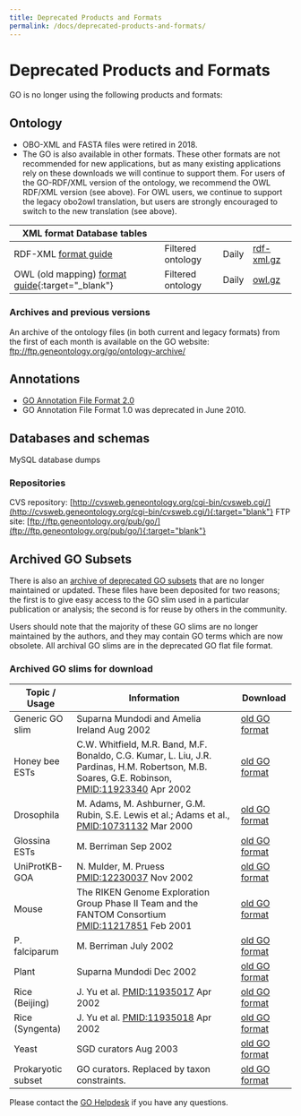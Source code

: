 ```yaml
---
title: Deprecated Products and Formats
permalink: /docs/deprecated-products-and-formats/
---
```


# Deprecated Products and Formats

GO is no longer using the following products and formats: 

## Ontology
+ OBO-XML and FASTA files were retired in 2018.  
+ The GO is also available in other formats. These other formats are not recommended for new applications, but as many existing applications rely on these downloads we will continue to support them. For users of the GO-RDF/XML version of the ontology, we recommend the OWL RDF/XML version (see above). For OWL users, we continue to support the legacy obo2owl translation, but users are strongly encouraged to switch to the new translation (see above).

|**XML format** Database tables ||||
|----------------|---|---|---|
|RDF-XML [format guide](go-rdfxml-file-format.md) |	Filtered ontology |	Daily |	[rdf-xml.gz](http://archive.geneontology.org/latest-termdb/go_daily-termdb.rdf-xml.gz)|
|OWL (old mapping) [format guide](http://www.bioontology.org/wiki/index.php/OboInOwl:Main_Page){:target="_blank"} |	Filtered ontology |	Daily |	[owl.gz](http://archive.geneontology.org/latest-termdb/go_daily-termdb.owl.gz)|

### Archives and previous versions

An archive of the ontology files (in both current and legacy formats) from the first of each month is available on the GO website: <ftp://ftp.geneontology.org/go/ontology-archive/>

## Annotations

* [GO Annotation File Format 2.0](/docs/go-annotation-file-gaf-format-20/) 
* GO Annotation File Format 1.0 was deprecated in June 2010. 

## Databases and schemas
MySQL database dumps


### Repositories 
CVS repository: [http://cvsweb.geneontology.org/cgi-bin/cvsweb.cgi/](http://cvsweb.geneontology.org/cgi-bin/cvsweb.cgi/){:target="blank"}
FTP site: [ftp://ftp.geneontology.org/pub/go/](ftp://ftp.geneontology.org/pub/go/){:target="blank"}

## Archived GO Subsets

There is also an [archive of deprecated GO subsets](http://cvsweb.geneontology.org/cgi-bin/cvsweb.cgi/go/GO_slims/archived_GO_slims/) that are no longer maintained or updated. These files have been deposited for two reasons; the first is to give easy access to the GO slim used in a particular publication or analysis; the second is for reuse by others in the community.

Users should note that the majority of these GO slims are no longer maintained by the authors, and they may contain GO terms which are now obsolete. All archival GO slims are in the deprecated GO flat file format.
### Archived GO slims for download
|Topic / Usage |	Information |	Download|
|--------------|--------------|---------|
|Generic GO slim |	Suparna Mundodi and Amelia Ireland Aug 2002 |	[old GO format](http://cvsweb.geneontology.org/cgi-bin/cvsweb.cgi/go/GO_slims/archived_GO_slims/generic.0208)|
|Honey bee ESTs |	C.W. Whitfield, M.R. Band, M.F. Bonaldo, C.G. Kumar, L. Liu, J.R. Pardinas, H.M. Robertson, M.B. Soares, G.E. Robinson, [PMID:11923340](http://www.ncbi.nlm.nih.gov/pubmed/11932240) Apr 2002 |	[old GO format](http://cvsweb.geneontology.org/cgi-bin/cvsweb.cgi/go/GO_slims/archived_GO_slims/goslim_Apis_EST.0402)|
|Drosophila |	M. Adams, M. Ashburner, G.M. Rubin, S.E. Lewis et al.; Adams et al., [PMID:10731132](http://www.ncbi.nlm.nih.gov/pubmed/10731132) Mar 2000 |[old GO format](http://cvsweb.geneontology.org/cgi-bin/cvsweb.cgi/go/GO_slims/archived_GO_slims/goslim_Drosophila.0200)|
|Glossina ESTs |	M. Berriman Sep 2002 |[old GO format](http://cvsweb.geneontology.org/cgi-bin/cvsweb.cgi/go/GO_slims/archived_GO_slims/goslim_Glossina_EST.0905)|
|UniProtKB-GOA |	N. Mulder, M. Pruess [PMID:12230037](http://www.ncbi.nlm.nih.gov/pubmed/12230037) Nov 2002 |[old GO format](http://cvsweb.geneontology.org/cgi-bin/cvsweb.cgi/go/GO_slims/archived_GO_slims/goslim_goa.2002)|
|Mouse |	The RIKEN Genome Exploration Group Phase II Team and the FANTOM Consortium [PMID:11217851](http://www.ncbi.nlm.nih.gov/pubmed/11217851) Feb 2001 |[old GO format](http://cvsweb.geneontology.org/cgi-bin/cvsweb.cgi/go/GO_slims/archived_GO_slims/goslim_Mouse_Riken.0201)|
|P. falciparum |	M. Berriman July 2002 |	[old GO format](http://cvsweb.geneontology.org/cgi-bin/cvsweb.cgi/go/GO_slims/archived_GO_slims/goslim_Pfalciparum.2002)|
|Plant |	Suparna Mundodi Dec 2002 |[old GO format](http://cvsweb.geneontology.org/cgi-bin/cvsweb.cgi/go/GO_slims/archived_GO_slims/goslim_plant.2003)|
|Rice (Beijing) |	J. Yu et al. [PMID:11935017](http://www.ncbi.nlm.nih.gov/pubmed/11935017) Apr 2002 |[old GO format](http://cvsweb.geneontology.org/cgi-bin/cvsweb.cgi/go/GO_slims/archived_GO_slims/goslim_Rice_Beijing.0204)|
|Rice (Syngenta) |	J. Yu et al. [PMID:11935018](http://www.ncbi.nlm.nih.gov/pubmed/11935018) Apr 2002 |[old GO format](http://cvsweb.geneontology.org/cgi-bin/cvsweb.cgi/go/GO_slims/archived_GO_slims/goslim_Rice_Syngenta.0204)|
|Yeast |	SGD curators Aug 2003 	|[old GO format](http://cvsweb.geneontology.org/cgi-bin/cvsweb.cgi/go/GO_slims/archived_GO_slims/goslim_yeast.2003)|
|Prokaryotic subset |	GO curators. Replaced by taxon constraints. |[old GO format](http://purl.obolibrary.org/obo/go/releases/2018-06-01/subsets/gosubset_prok.obo)|

Please contact the <a href="http://help.geneontology.org">GO Helpdesk</a> if you have any questions.
